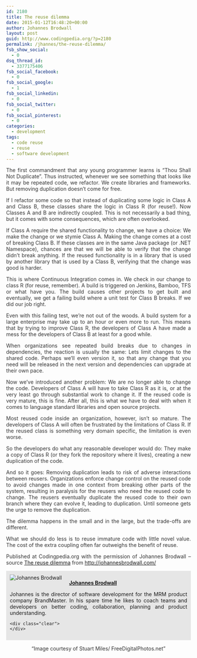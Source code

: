 ```yaml
---
id: 2180
title: The reuse dilemma
date: 2015-01-12T16:48:20+00:00
author: Johannes Brodwall
layout: post
guid: http://www.codingpedia.org/?p=2180
permalink: /jhannes/the-reuse-dilemma/
fsb_show_social:
  - 0
dsq_thread_id:
  - 3377175406
fsb_social_facebook:
  - 0
fsb_social_google:
  - 1
fsb_social_linkedin:
  - 0
fsb_social_twitter:
  - 0
fsb_social_pinterest:
  - 0
categories:
  - development
tags:
  - code reuse
  - reuse
  - software development
---
```

<p style="color: #333333; text-align: justify;">
  The first commandment that any young programmer learns is “Thou Shall Not Duplicate”. Thus instructed, whenever we see something that looks like it may be repeated code, we refactor. We create libraries and frameworks. But removing duplication doesn’t come for free.<!--more-->
</p>

<p style="color: #333333; text-align: justify;">
  If I refactor some code so that instead of duplicating some logic in Class A and Class B, these classes share the logic in Class R (for reuse!). Now Classes A and B are indirectly coupled. This is not necessarily a bad thing, but it comes with some consequences, which are often overlooked.
</p>

<p style="color: #333333; text-align: justify;">
  If Class A require the shared functionality to change, we have a choice: We make the change or we stymie Class A. Making the change comes at a cost of breaking Class B. If these classes are in the same Java package (or .NET Namespace), chances are that we will be able to verify that the change didn’t break anything. If the reused functionality is in a library that is used by another library that is used by a Class B, verifying that the change was good is harder.
</p>

<p style="color: #333333; text-align: justify;">
  This is where Continuous Integration comes in. We check in our change to class R (for reuse, remember). A build is triggered on Jenkins, Bamboo, TFS or what have you. The build causes other projects to get built and eventually, we get a failing build where a unit test for Class B breaks. If we did our job right.
</p>

<p style="color: #333333; text-align: justify;">
  Even with this failing test, we’re not out of the woods. A build system for a large enterprise may take up to an hour or even more to run. This means that by trying to improve Class R, the developers of Class A have made a mess for the developers of Class B at least for a good while.
</p>

<p style="color: #333333; text-align: justify;">
  When organizations see repeated build breaks due to changes in dependencies, the reaction is usually the same: Lets limit changes to the shared code. Perhaps we’ll even version it, so that any change that you need will be released in the next version and dependencies can upgrade at their own pace.
</p>

<p style="color: #333333; text-align: justify;">
  Now we’ve introduced another problem: We are no longer able to change the code. Developers of Class A will have to take Class R as it is, or at the very least go through substantial work to change it. If the reused code is very mature, this is fine. After all, this is what we have to deal with when it comes to language standard libraries and open source projects.
</p>

<p style="color: #333333; text-align: justify;">
  Most reused code inside an organization, however, isn’t so mature. The developers of Class A will often be frustrated by the limitations of Class R. If the reused class is something very domain specific, the limitation is even worse.
</p>

<p style="color: #333333; text-align: justify;">
  So the developers do what any reasonable developer would do: They make a copy of Class R (or they fork the repository where it lives), creating a new duplication of the code.
</p>

<p style="color: #333333; text-align: justify;">
  And so it goes: Removing duplication leads to risk of adverse interactions between reusers. Organizations enforce change control on the reused code to avoid changes made in one context from breaking other parts of the system, resulting in paralysis for the reusers who need the reused code to change. The reusers eventually duplicate the reused code to their own branch where they can evolve it, leading to duplication. Until someone gets the urge to remove the duplication.
</p>

<p style="color: #333333; text-align: justify;">
  The dilemma happens in the small and in the large, but the trade-offs are different.
</p>

<p style="color: #333333; text-align: justify;">
  What we should do less is to reuse immature code with little novel value. The cost of the extra coupling often far outweighs the benefit of reuse.
</p>

<p class="note_normal" style="color: #333333; text-align: justify;">
  Published at Codingpedia.org with the permission of Johannes Brodwall – source <a title="http://johannesbrodwall.com/2014/10/10/the-reuse-dilemma/" href="The%20reuse dilemma" target="_blank">The reuse dilemma</a> from <a title="http://johannesbrodwall.com/" href="http://johannesbrodwall.com/" target="_blank">http://johannesbrodwall.com/</a>
</p>

<div id="about_author" style="background-color: #e6e6e6; padding: 10px;">
  <img id="author_portrait" style="float: left; margin-right: 20px;" src="http://1.gravatar.com/avatar/4f603396c8723741d2665f87beb4d1f2?s=150&r=pg&d=mm" alt="Johannes Brodwall" /> 
  
  <p id="about_author_header">
    <strong><a href="http://www.codingpedia.org/author/jhannes/" target="_blank">Johannes Brodwall</a></strong>
  </p>
  
  <div id="author_details" style="text-align: justify;">
    Johannes is the director of software development for the MRM product company BrandMaster. In his spare time he likes to coach teams and developers on better coding, collaboration, planning and product understanding.
  </div>
  
  <div id="follow_social" style="clear: both;">
    <div id="social_logos">
      <a class="icon-earth" href="http://johannesbrodwall.com/" target="_blank"> </a> <a class="icon-twitter" href="https://twitter.com/jhannes" target="_blank"> </a> <a class="icon-github" href="https://github.com/jhannes" target="_blank"> </a>
    </div>
    
    <div class="clear">
    </div>
  </div>
</div>

<p style="color: #333333; text-align: center;">
  “Image courtesy of Stuart Miles/ FreeDigitalPhotos.net”
</p>